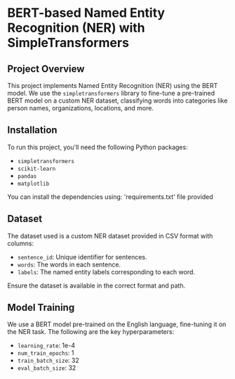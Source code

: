 
# BERT-based Named Entity Recognition (NER) with SimpleTransformers

## Project Overview
This project implements Named Entity Recognition (NER) using the BERT model. We use the `simpletransformers` library to fine-tune a pre-trained BERT model on a custom NER dataset, classifying words into categories like person names, organizations, locations, and more.

## Installation

To run this project, you'll need the following Python packages:
- `simpletransformers`
- `scikit-learn`
- `pandas`
- `matplotlib`

You can install the dependencies using: 'requirements.txt' file provided


## Dataset
The dataset used is a custom NER dataset provided in CSV format with columns:
- `sentence_id`: Unique identifier for sentences.
- `words`: The words in each sentence.
- `labels`: The named entity labels corresponding to each word.

Ensure the dataset is available in the correct format and path.

## Model Training

We use a BERT model pre-trained on the English language, fine-tuning it on the NER task. The following are the key hyperparameters:
- `learning_rate`: 1e-4
- `num_train_epochs`: 1
- `train_batch_size`: 32
- `eval_batch_size`: 32
